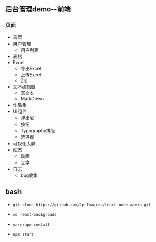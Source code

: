## 后台管理demo--前端

### 页面

- 首页
- 用户管理
  - 用户列表
- 表格
- Excel
  - 导出Excel
  - 上传Excel
  - Zip
- 文本编辑器
  - 富文本
  - MarkDown
- 作品集
- UI组件
  - 弹出层
  - 按钮
  - Typography排版
  - 选择器
- 可视化大屏
- 动态
  - 动画
  - 文字
- 日志
  - bug收集

## bash

- `git clone https://github.com/lp-Imagine/react-node-admin.git`

- `cd react-backgrouds`

- `yarn/npm install`

- `npm start`